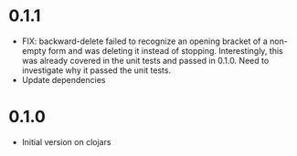 # 0.1.1
* FIX: backward-delete failed to recognize an opening bracket of a non-empty form and was deleting it instead of stopping. Interestingly, this was already covered in the unit tests and passed in 0.1.0. Need to investigate why it passed the unit tests.
* Update dependencies

# 0.1.0
* Initial version on clojars
